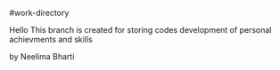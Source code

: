 #work-directory

Hello This branch is created for storing codes development of personal achievments and skills

by Neelima Bharti
